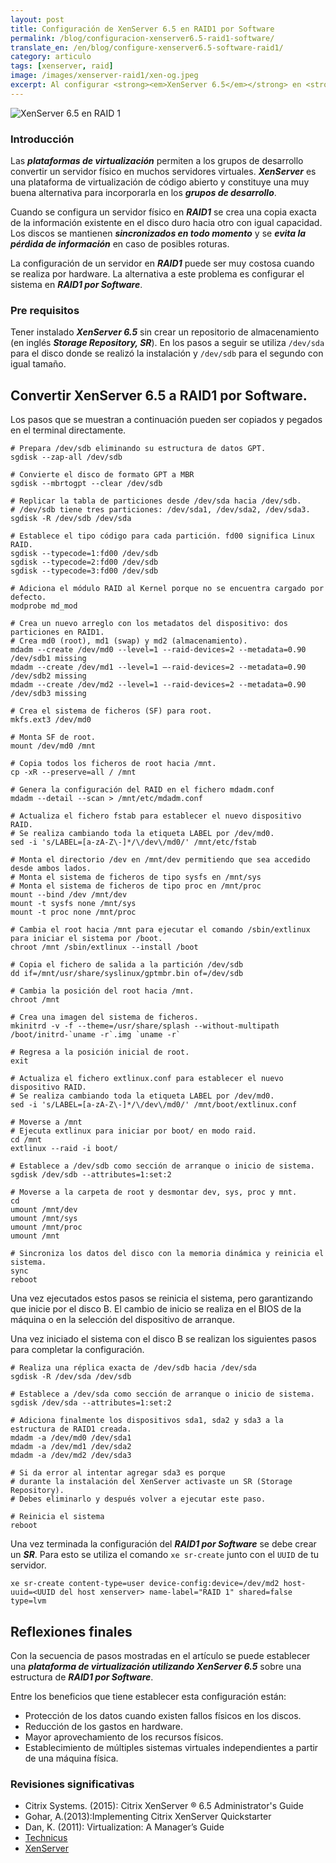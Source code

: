 ```yaml
---
layout: post
title: Configuración de XenServer 6.5 en RAID1 por Software
permalink: /blog/configuracion-xenserver6.5-raid1-software/
translate_en: /en/blog/configure-xenserver6.5-software-raid1/
category: articulo
tags: [xenserver, raid]
image: /images/xenserver-raid1/xen-og.jpeg
excerpt: Al configurar <strong><em>XenServer 6.5</em></strong> en <strong><em>RAID1 por Software</em></strong> se incorpora una <strong><em>plataforma de virtualización</em></strong> sin depender del hardware y se <strong><em>evita la pérdida de información</em></strong> por roturas de discos.
---
```


<img src="{{ site.baseurl }}/images/xenserver-raid1/banner.png" title="XenServer 6.5 en RAID 1" name="XenServer 6.5 en RAID 1" />

### Introducción

Las **_plataformas de virtualización_** permiten a los grupos de desarrollo convertir un servidor físico en muchos servidores virtuales. **_XenServer_** es una plataforma de virtualización de código abierto y constituye una muy buena alternativa para incorporarla en los **_grupos de desarrollo_**.

Cuando se configura un servidor físico en **_RAID1_** se crea una copia exacta de la información existente en el disco duro hacia otro con igual capacidad. Los discos se mantienen **_sincronizados en todo momento_** y se **_evita la pérdida de información_** en caso de posibles roturas.

La configuración de un servidor en **_RAID1_** puede ser muy costosa cuando se realiza por hardware. La alternativa a este problema es configurar el sistema en **_RAID1 por Software_**.

### Pre requisitos
Tener instalado **_XenServer 6.5_** sin crear un repositorio de almacenamiento (en inglés **_Storage Repository, SR_**). En los pasos a seguir se utiliza `/dev/sda` para el disco donde se realizó la instalación y `/dev/sdb` para el segundo con igual tamaño.

## Convertir XenServer 6.5 a RAID1 por Software.

Los pasos que se muestran a continuación pueden ser copiados y pegados en el terminal directamente.

```
# Prepara /dev/sdb eliminando su estructura de datos GPT.
sgdisk --zap-all /dev/sdb

# Convierte el disco de formato GPT a MBR
sgdisk --mbrtogpt --clear /dev/sdb

# Replicar la tabla de particiones desde /dev/sda hacia /dev/sdb. 
# /dev/sdb tiene tres particiones: /dev/sda1, /dev/sda2, /dev/sda3.
sgdisk -R /dev/sdb /dev/sda

# Establece el tipo código para cada partición. fd00 significa Linux RAID.
sgdisk --typecode=1:fd00 /dev/sdb
sgdisk --typecode=2:fd00 /dev/sdb
sgdisk --typecode=3:fd00 /dev/sdb

# Adiciona el módulo RAID al Kernel porque no se encuentra cargado por defecto.
modprobe md_mod

# Crea un nuevo arreglo con los metadatos del dispositivo: dos particiones en RAID1.
# Crea md0 (root), md1 (swap) y md2 (almacenamiento).
mdadm --create /dev/md0 --level=1 --raid-devices=2 --metadata=0.90 /dev/sdb1 missing
mdadm --create /dev/md1 --level=1 –-raid-devices=2 --metadata=0.90 /dev/sdb2 missing
mdadm --create /dev/md2 --level=1 --raid-devices=2 --metadata=0.90 /dev/sdb3 missing

# Crea el sistema de ficheros (SF) para root.
mkfs.ext3 /dev/md0

# Monta SF de root.
mount /dev/md0 /mnt

# Copia todos los ficheros de root hacia /mnt.
cp -xR --preserve=all / /mnt

# Genera la configuración del RAID en el fichero mdadm.conf
mdadm --detail --scan > /mnt/etc/mdadm.conf

# Actualiza el fichero fstab para establecer el nuevo dispositivo RAID.
# Se realiza cambiando toda la etiqueta LABEL por /dev/md0.
sed -i 's/LABEL=[a-zA-Z\-]*/\/dev\/md0/' /mnt/etc/fstab

# Monta el directorio /dev en /mnt/dev permitiendo que sea accedido desde ambos lados.
# Monta el sistema de ficheros de tipo sysfs en /mnt/sys
# Monta el sistema de ficheros de tipo proc en /mnt/proc
mount --bind /dev /mnt/dev
mount -t sysfs none /mnt/sys
mount -t proc none /mnt/proc

# Cambia el root hacia /mnt para ejecutar el comando /sbin/extlinux para iniciar el sistema por /boot.
chroot /mnt /sbin/extlinux --install /boot

# Copia el fichero de salida a la partición /dev/sdb
dd if=/mnt/usr/share/syslinux/gptmbr.bin of=/dev/sdb

# Cambia la posición del root hacia /mnt.
chroot /mnt

# Crea una imagen del sistema de ficheros.
mkinitrd -v -f --theme=/usr/share/splash --without-multipath /boot/initrd-`uname -r`.img `uname -r`

# Regresa a la posición inicial de root.
exit

# Actualiza el fichero extlinux.conf para establecer el nuevo dispositivo RAID.
# Se realiza cambiando toda la etiqueta LABEL por /dev/md0.
sed -i 's/LABEL=[a-zA-Z\-]*/\/dev\/md0/' /mnt/boot/extlinux.conf

# Moverse a /mnt
# Ejecuta extlinux para iniciar por boot/ en modo raid.
cd /mnt
extlinux --raid -i boot/

# Establece a /dev/sdb como sección de arranque o inicio de sistema.
sgdisk /dev/sdb --attributes=1:set:2

# Moverse a la carpeta de root y desmontar dev, sys, proc y mnt.
cd
umount /mnt/dev
umount /mnt/sys
umount /mnt/proc
umount /mnt

# Sincroniza los datos del disco con la memoria dinámica y reinicia el sistema.
sync
reboot
```

Una vez ejecutados estos pasos se reinicia el sistema, pero garantizando que inicie por el disco B. El cambio de inicio se realiza en el BIOS de la máquina o en la selección del dispositivo de arranque.

Una vez iniciado el sistema con el disco B se realizan los siguientes pasos para completar la configuración.

```
# Realiza una réplica exacta de /dev/sdb hacia /dev/sda
sgdisk -R /dev/sda /dev/sdb

# Establece a /dev/sda como sección de arranque o inicio de sistema.
sgdisk /dev/sda --attributes=1:set:2

# Adiciona finalmente los dispositivos sda1, sda2 y sda3 a la estructura de RAID1 creada.
mdadm -a /dev/md0 /dev/sda1
mdadm -a /dev/md1 /dev/sda2
mdadm -a /dev/md2 /dev/sda3

# Si da error al intentar agregar sda3 es porque
# durante la instalación del XenServer activaste un SR (Storage Repository).
# Debes eliminarlo y después volver a ejecutar este paso.

# Reinicia el sistema
reboot
```

Una vez terminada la configuración del **_RAID1 por Software_** se debe crear un **_SR_**. Para esto se utiliza el comando `xe sr-create` junto con el `UUID` de tu servidor.

```
xe sr-create content-type=user device-config:device=/dev/md2 host-uuid=<UUID del host xenserver> name-label="RAID 1" shared=false type=lvm
```

## Reflexiones finales

Con la secuencia de pasos mostradas en el artículo se puede establecer una **_plataforma de virtualización utilizando XenServer 6.5_** sobre una estructura de **_RAID1 por Software_**.

Entre los beneficios que tiene establecer esta configuración están: 

- Protección de los datos cuando existen fallos físicos en los discos.
- Reducción de los gastos en hardware.
- Mayor aprovechamiento de los recursos físicos.
- Establecimiento de múltiples sistemas virtuales independientes a partir de una máquina física.

### Revisiones significativas
- Citrix Systems. (2015): Citrix XenServer ® 6.5 Administrator's Guide
- Gohar, A.(2013):Implementing Citrix XenServer Quickstarter
- Dan, K. (2011): Virtualization: A Manager’s Guide
- <a href="https://techblog.jeppson.org/2015/02/convert-xenserver-6-5-to-software-raid-1/" target="_blank">Technicus</a>
- <a href="http://xenserver.org/" target="_blank">XenServer</a>

